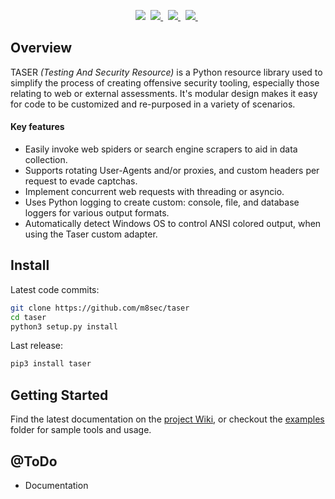 <p align="center">
    <img src="https://img.shields.io/badge/Python-3.6+-green.svg"/>&nbsp;
    <a href="https://github.com/m8sec/taser/wiki">
        <img src="https://img.shields.io/badge/Documentation-Wiki-yellow.svg"/>
    </a>&nbsp;
    <a href="https://www.twitter.com/m8sec">
        <img src="https://img.shields.io/badge/Twitter-@m8sec-blue?style=plastic&logo=twitter"/>
    </a>&nbsp;
    <a href="https://github.com/sponsors/m8sec">
        <img src="https://img.shields.io/badge/Sponsor-GitHub-green?style=plastic&logo=github"/>
    </a>&nbsp;
 </p>


## Overview
TASER *(Testing And Security Resource)* is a Python resource library used to simplify the process of creating offensive security tooling, especially those relating to web or external assessments. It's modular design makes it easy for code to be customized and re-purposed in a variety of scenarios. 

#### Key features

* Easily invoke web spiders or search engine scrapers to aid in data collection.
* Supports rotating User-Agents and/or proxies, and custom headers per request to evade captchas.
* Implement concurrent web requests with threading or asyncio.
* Uses Python logging to create custom: console, file, and database loggers for various output formats.
* Automatically detect Windows OS to control ANSI colored output, when using the Taser custom adapter.

## Install
Latest code commits:
```bash
git clone https://github.com/m8sec/taser
cd taser
python3 setup.py install
```
Last release:
```bash
pip3 install taser
```

## Getting Started
Find the latest documentation on the [project Wiki](https://github.com/m8sec/taser/wiki), or checkout the [examples](examples/) folder for sample tools and usage.

## @ToDo
* Documentation
